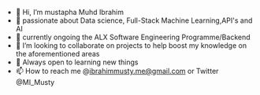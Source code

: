 - 👋 Hi, I’m mustapha Muhd Ibrahim
- 👀 passionate about Data science, Full-Stack Machine Learning,API's and AI
- 🌱 currently ongoing the ALX Software Engineering Programme/Backend
- 💞️ I’m looking to collaborate on projects to help boost my knowledge on the aforementioned areas
- 💭 Always open to learning new things
- 📫 How to reach me @ibrahimmusty.me@gmail.com or Twitter @MI_Musty

<!---
mmoh-i/mmoh-i is a ✨ special ✨ repository because its `README.md` (this file) appears on your GitHub profile.
You can click the Preview link to take a look at your changes.
--->
